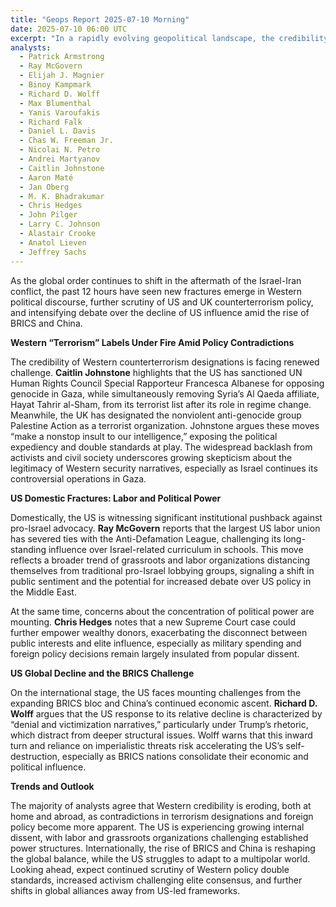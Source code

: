 ```yaml
---
title: "Geops Report 2025-07-10 Morning"
date: 2025-07-10 06:00 UTC
excerpt: "In a rapidly evolving geopolitical landscape, the credibility of Western counterterrorism policies is under intense scrutiny, as contradictions in designations and foreign policy expose political double standards, while the US grapples with internal dissent and the rising influence of BRICS and China reshapes global power dynamics."
analysts:
  - Patrick Armstrong
  - Ray McGovern
  - Elijah J. Magnier
  - Binoy Kampmark
  - Richard D. Wolff
  - Max Blumenthal
  - Yanis Varoufakis
  - Richard Falk
  - Daniel L. Davis
  - Chas W. Freeman Jr.
  - Nicolai N. Petro
  - Andrei Martyanov
  - Caitlin Johnstone
  - Aaron Maté
  - Jan Oberg
  - M. K. Bhadrakumar
  - Chris Hedges
  - John Pilger
  - Larry C. Johnson
  - Alastair Crooke
  - Anatol Lieven
  - Jeffrey Sachs
---
```


As the global order continues to shift in the aftermath of the Israel-Iran conflict, the past 12 hours have seen new fractures emerge in Western political discourse, further scrutiny of US and UK counterterrorism policy, and intensifying debate over the decline of US influence amid the rise of BRICS and China.

**Western “Terrorism” Labels Under Fire Amid Policy Contradictions**

The credibility of Western counterterrorism designations is facing renewed challenge. **Caitlin Johnstone** highlights that the US has sanctioned UN Human Rights Council Special Rapporteur Francesca Albanese for opposing genocide in Gaza, while simultaneously removing Syria’s Al Qaeda affiliate, Hayat Tahrir al-Sham, from its terrorist list after its role in regime change. Meanwhile, the UK has designated the nonviolent anti-genocide group Palestine Action as a terrorist organization. Johnstone argues these moves “make a nonstop insult to our intelligence,” exposing the political expediency and double standards at play. The widespread backlash from activists and civil society underscores growing skepticism about the legitimacy of Western security narratives, especially as Israel continues its controversial operations in Gaza.

**US Domestic Fractures: Labor and Political Power**

Domestically, the US is witnessing significant institutional pushback against pro-Israel advocacy. **Ray McGovern** reports that the largest US labor union has severed ties with the Anti-Defamation League, challenging its long-standing influence over Israel-related curriculum in schools. This move reflects a broader trend of grassroots and labor organizations distancing themselves from traditional pro-Israel lobbying groups, signaling a shift in public sentiment and the potential for increased debate over US policy in the Middle East.

At the same time, concerns about the concentration of political power are mounting. **Chris Hedges** notes that a new Supreme Court case could further empower wealthy donors, exacerbating the disconnect between public interests and elite influence, especially as military spending and foreign policy decisions remain largely insulated from popular dissent.

**US Global Decline and the BRICS Challenge**

On the international stage, the US faces mounting challenges from the expanding BRICS bloc and China’s continued economic ascent. **Richard D. Wolff** argues that the US response to its relative decline is characterized by “denial and victimization narratives,” particularly under Trump’s rhetoric, which distract from deeper structural issues. Wolff warns that this inward turn and reliance on imperialistic threats risk accelerating the US’s self-destruction, especially as BRICS nations consolidate their economic and political influence.

**Trends and Outlook**

The majority of analysts agree that Western credibility is eroding, both at home and abroad, as contradictions in terrorism designations and foreign policy become more apparent. The US is experiencing growing internal dissent, with labor and grassroots organizations challenging established power structures. Internationally, the rise of BRICS and China is reshaping the global balance, while the US struggles to adapt to a multipolar world. Looking ahead, expect continued scrutiny of Western policy double standards, increased activism challenging elite consensus, and further shifts in global alliances away from US-led frameworks.

